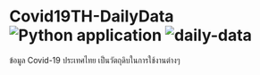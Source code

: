 # Covid19TH-DailyData ![Python application](https://github.com/pluz85/TH-Covid-19-Tableau-WDC/workflows/Python%20application/badge.svg) ![daily-data](https://github.com/pluz85/Covid19TH-DailyData/workflows/daily-data/badge.svg?event=schedule)
ข้อมูล Covid-19 ประเทศไทย เป็นวัตถุดิบในการใช้งานต่างๆ
